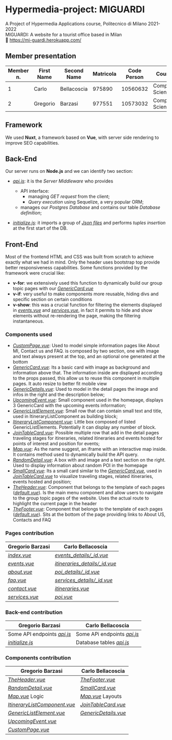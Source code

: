 # Hypermedia-project: MIGUARDI
A Project of Hypermedia Applications course, Politecnico di Milano 2021-2022<br>
MIGUARDI: A website for a tourist office based in Milan<br>
:link: https://mi-guardi.herokuapp.com/

## Member presentation

| Member n. | First Name | Second Name | Matricola | Code Person | Course           | Email address                    |
|-----------|------------|-------------|-----------|-------------|------------------|----------------------------------|
| 1         | Carlo      | Bellacoscia | 975890    | 10560632    | Computer Science | carlo.bellacoscia@mail.polimi.it |
| 2         | Gregorio   | Barzasi     | 977551    | 10573032    | Computer Science | gregorio.barzasi@mail.polimi.it  |

## Framework 

We used **Nuxt**, a framework based on **Vue**, with server side rendering to improve SEO capabilities.

## Back-End
Our server runs on **Node.js** and we can identify two section:
* [*api.js*](server/api.js): it is the *Server Middleware* who provides 
  * API interface:
     * managing *GET request* from the client;
     * *Query execution* using Sequelize, a very popular ORM;
  * manages our *Postgres Database* and contains our table *Database definition*;

* [*initialize.js*](server/initialize.js): it imports a group of [*Json files*](server/json) and performs *tuples insertion* at the first start of the DB.

## Front-End
Most of the frontend HTML and CSS was built from scratch to achieve exactly what we had in mind. Only the header uses bootstrap top provide better responsiveness capabilities.
Some functions provided by the framework were crucial like:
* **v-for**: we extensively used this function to dynamically build our group topic pages with our [*GenericCard.vue*](components/GenericCard.vue)
* **v-if**: very useful to make components more reusable, hiding divs and specific section on certain conditions
* **v-show**: this was a crucial function for filtering the elements displayed in [*events.vue*](pages/events.vue) and [*services.vue*](pages/services.vue), in fact it permits to hide and show elements without re-rendering the page, making the filtering instantaneous.


### Components used
* [*CustomPage.vue*](components/CustomPage.vue): Used to model simple information pages like About MI, Contact us and FAQ. is composed by two section, one with image and text always present at the top, and an optional one generated at the bottom
* [*GenericCard.vue*](components/GenericCard.vue): Its a basic card with image as background and information above that. The information inside are displayed according to the props passed, this allow us to reuse this component in multiple pages. It auto resize to better fit mobile view
* [*GenericDetails.vue*](components/GenericDetails.vue): Used to model in the detail pages the image and infos in the right and the description below;
* [*UpcomingEvent.vue*](components/UpcomingEvent.vue): Small component used in the homepage, displays 3 GenericCard with the upcoming events information;
* [*GenericListElement.vue*](components/GenericListElement.vue): Small row that can contain small text and title, used in ItineraryListComponent as building block;
* [*ItineraryListComponent.vue*](components/ItineraryListComponent.vue): Little box composed of listed GenericListElements. Potentially it can display any number of block.
* [*JoinTableCard.vue*](components/JoinTableCard.vue): Possible multiple row that add in the detail pages traveling stages for itineraries, related itineraries and events hosted for points of interest and position for events;
* [*Map.vue*](components/Map.vue): As the name suggest, an iframe with an interactive map inside. It contains method used to dynamically build the API query.
* [*RandomDetail.vue*](components/RandomDetail.vue): A box with and image and a text section on the right. Used to display information about random POI in the homepage
* [*SmallCard.vue*](components/SmallCard.vue): Its a small card similar to the [*GenericCard.vue*](components/GenericCard.vue), used in [*JoinTableCard.vue*](components/JoinTableCard.vue) to visualize traveling stages, related itineraries, events hosted and position;
* [*TheHeader.vue*](components/TheHeader.vue): Component that belongs to the template of each pages ([*default.vue*](layouts/default.vue)). Is the main menu component and allow users to navigate to the group topic pages of the website. Uses the actual route to highlight the current page in the header
* [*TheFooter.vue*](components/TheFooter.vue): Component that belongs to the template of each pages ([*default.vue*](layouts/default.vue)). Sits at the bottom of the page providing links to About US, Contacts and FAQ


### Pages contribution

| Gregorio Barzasi                     | Carlo Bellacoscia                                                 |
|--------------------------------------|-------------------------------------------------------------------|
| [*index.vue*](pages/index.vue)       | [*events_details/_id.vue*](pages/events_details/_id.vue)          |
| [*events.vue*](pages/events.vue)     | [*itineraries_details/_id.vue*](pages/itineraries_details/_id.vue) |
| [*about.vue*](pages/about.vue)       | [*poi_details/_id.vue*](pages/poi_details/_id.vue)                |
| [*faq.vue*](pages/faq.vue)           | [*services_details/_id.vue*](pages/services_details/_id.vue)      |
| [*contact.vue*](pages/contact.vue)   | [*itineraries.vue*](pages/itineraries.vue)                        |
| [*services.vue*](pages/services.vue) | [*poi.vue*](pages/poi.vue)                                        |



### Back-end contribution

| Gregorio Barzasi                              |Carlo Bellacoscia                          |
|----------------------------------------------|----------------------------------------------|
| Some API endpoints [*api.js*](server/api.js) | Some APi endpoints [*api.js*](server/api.js) |
| [*initialize.js*](server/initialize.js)      | Database tables [*api.js*](server/api.js)    |

### Components contribution

| Gregorio Barzasi                                                    | Carlo Bellacoscia                                   |
|---------------------------------------------------------------------|-------------------------------------------------------|
| [*TheHeader.vue*](components/TheHeader.vue)                         | [*TheFooter.vue*](components/TheFooter.vue)           |
| [*RandomDetail.vue*](components/RandomDetail.vue)                   | [*SmallCard.vue*](components/SmallCard.vue)           |
|[*Map.vue*](components/Map.vue) Logic                                | [*Map.vue*](components/Map.vue) Layouts               |
|[*ItineraryListComponent.vue*](components/ItineraryListComponent.vue)| [*JoinTableCard.vue*](components/JoinTableCard.vue)   |
| [*GenericListElement.vue*](components/GenericListElement.vue)       | [*GenericDetails.vue*](components/GenericDetails.vue) |
| [*UpcomingEvent.vue*](components/UpcomingEvent.vue)                 |                                                       |
| [*CustomPage.vue*](components/CustomPage.vue)       |                                                       |
